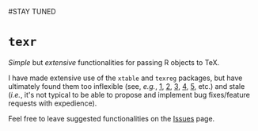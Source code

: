 #STAY TUNED

# `texr`
_Simple_ but _extensive_ functionalities for passing R objects to TeX.

I have made extensive use of the `xtable` and `texreg` packages, but have ultimately found them too inflexible (see, _e.g._, [1](http://stackoverflow.com/questions/30017129/texreg-ing-multiple-multinom-models), [2](http://stackoverflow.com/questions/37402445/adding-multicolumns-to-my-texreg-output), [3](http://stackoverflow.com/questions/30902906/wrapping-custom-notes-in-texreg-output), [4](http://stackoverflow.com/questions/29403051/texreg-ing-tobit-output-from-zelig-package-r), [5](http://stackoverflow.com/questions/13984470/possible-to-create-latex-multicolumns-in-xtable), etc.) and stale (_i.e._, it's not typical to be able to propose and implement bug fixes/feature requests with expedience).

Feel free to leave suggested functionalities on the [Issues](https://github.com/MichaelChirico/texr/issues) page.